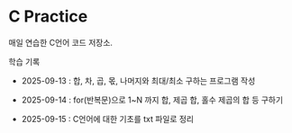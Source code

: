 # C Practice

매일 연습한 C언어 코드 저장소.

 학습 기록
- 2025-09-13 : 합, 차, 곱, 몫, 나머지와 최대/최소 구하는 프로그램 작성

- 2025-09-14 : for(반복문)으로 1~N 까지 합, 제곱 합, 홀수 제곱의 합 등 구하기

- 2025-09-15 : C언어에 대한 기초를 txt 파일로 정리